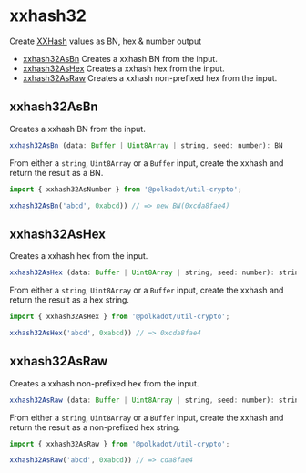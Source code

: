 # xxhash32

Create [XXHash](http://cyan4973.github.io/xxHash/) values as BN, hex & number output 

- [xxhash32AsBn](#xxhash32asbn) Creates a xxhash BN from the input.
- [xxhash32AsHex](#xxhash32ashex) Creates a xxhash hex from the input.
- [xxhash32AsRaw](#xxhash32asraw) Creates a xxhash non-prefixed hex from the input.

## xxhash32AsBn

Creates a xxhash BN from the input. 

```js
xxhash32AsBn (data: Buffer | Uint8Array | string, seed: number): BN
```


From either a `string`, `Uint8Array` or a `Buffer` input, create the xxhash and return the result as a BN.

```js
import { xxhash32AsNumber } from '@polkadot/util-crypto';

xxhash32AsBn('abcd', 0xabcd)) // => new BN(0xcda8fae4)
```

## xxhash32AsHex

Creates a xxhash hex from the input. 

```js
xxhash32AsHex (data: Buffer | Uint8Array | string, seed: number): string
```


From either a `string`, `Uint8Array` or a `Buffer` input, create the xxhash and return the result as a hex string.

```js
import { xxhash32AsHex } from '@polkadot/util-crypto';

xxhash32AsHex('abcd', 0xabcd)) // => 0xcda8fae4
```

## xxhash32AsRaw

Creates a xxhash non-prefixed hex from the input. 

```js
xxhash32AsRaw (data: Buffer | Uint8Array | string, seed: number): string
```


From either a `string`, `Uint8Array` or a `Buffer` input, create the xxhash and return the result as a non-prefixed hex string.

```js
import { xxhash32AsRaw } from '@polkadot/util-crypto';

xxhash32AsRaw('abcd', 0xabcd)) // => cda8fae4
```